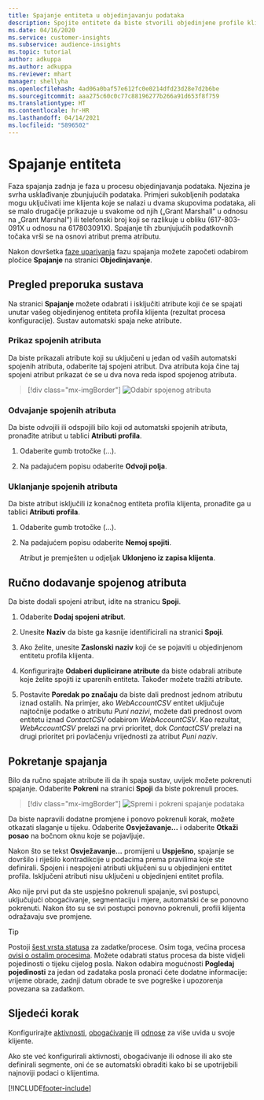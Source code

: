 ```yaml
---
title: Spajanje entiteta u objedinjavanju podataka
description: Spojite entitete da biste stvorili objedinjene profile klijenata.
ms.date: 04/16/2020
ms.service: customer-insights
ms.subservice: audience-insights
ms.topic: tutorial
author: adkuppa
ms.author: adkuppa
ms.reviewer: mhart
manager: shellyha
ms.openlocfilehash: 4ad06a0baf57e612fc0e0214dfd23d28e7d2b6be
ms.sourcegitcommit: aaa275c60c0c77c88196277b266a91d653f8f759
ms.translationtype: HT
ms.contentlocale: hr-HR
ms.lasthandoff: 04/14/2021
ms.locfileid: "5896502"
---
```

# <a name="merge-entities"></a>Spajanje entiteta

Faza spajanja zadnja je faza u procesu objedinjavanja podataka. Njezina je svrha usklađivanje zbunjujućih podataka. Primjeri sukobljenih podataka mogu uključivati ime klijenta koje se nalazi u dvama skupovima podataka, ali se malo drugačije prikazuje u svakome od njih („Grant Marshall” u odnosu na „Grant Marshal”) ili telefonski broj koji se razlikuje u obliku (617-803-091X u odnosu na 617803091X). Spajanje tih zbunjujućih podatkovnih točaka vrši se na osnovi atribut prema atributu.

Nakon dovršetka [faze uparivanja](match-entities.md) fazu spajanja možete započeti odabirom pločice **Spajanje** na stranici **Objedinjavanje**.

## <a name="review-system-recommendations"></a>Pregled preporuka sustava

Na stranici **Spajanje** možete odabrati i isključiti atribute koji će se spajati unutar vašeg objedinjenog entiteta profila klijenta (rezultat procesa konfiguracije). Sustav automatski spaja neke atribute.

### <a name="view-merged-attributes"></a>Prikaz spojenih atributa

Da biste prikazali atribute koji su uključeni u jedan od vaših automatski spojenih atributa, odaberite taj spojeni atribut. Dva atributa koja čine taj spojeni atribut prikazat će se u dva nova reda ispod spojenog atributa.

> [!div class="mx-imgBorder"]
> ![Odabir spojenog atributa](media/configure-data-merge-profile-attributes.png "Odabir spojenog atributa")

### <a name="separate-merged-attributes"></a>Odvajanje spojenih atributa

Da biste odvojili ili odspojili bilo koji od automatski spojenih atributa, pronađite atribut u tablici **Atributi profila**.

1. Odaberite gumb trotočke (...).
  
2. Na padajućem popisu odaberite **Odvoji polja**.

### <a name="remove-merged-attributes"></a>Uklanjanje spojenih atributa

Da biste atribut isključili iz konačnog entiteta profila klijenta, pronađite ga u tablici **Atributi profila**.

1. Odaberite gumb trotočke (...).
  
2. Na padajućem popisu odaberite **Nemoj spojiti**.

   Atribut je premješten u odjeljak **Uklonjeno iz zapisa klijenta**.

## <a name="manually-add-a-merged-attribute"></a>Ručno dodavanje spojenog atributa

Da biste dodali spojeni atribut, idite na stranicu **Spoji**.

1. Odaberite **Dodaj spojeni atribut**.

2. Unesite **Naziv** da biste ga kasnije identificirali na stranici **Spoji**.

3. Ako želite, unesite **Zaslonski naziv** koji će se pojaviti u objedinjenom entitetu profila klijenta.

4. Konfigurirajte **Odaberi duplicirane atribute** da biste odabrali atribute koje želite spojiti iz uparenih entiteta. Također možete tražiti atribute.

5. Postavite **Poredak po značaju** da biste dali prednost jednom atributu iznad ostalih. Na primjer, ako *WebAccountCSV* entitet uključuje najtočnije podatke o atributu *Puni nazivi*, možete dati prednost ovom entitetu iznad *ContactCSV* odabirom *WebAccountCSV*. Kao rezultat, *WebAccountCSV* prelazi na prvi prioritet, dok *ContactCSV* prelazi na drugi prioritet pri povlačenju vrijednosti za atribut *Puni naziv*.

## <a name="run-your-merge"></a>Pokretanje spajanja

Bilo da ručno spajate atribute ili da ih spaja sustav, uvijek možete pokrenuti spajanje. Odaberite **Pokreni** na stranici **Spoji** da biste pokrenuli proces.

> [!div class="mx-imgBorder"]
> ![Spremi i pokreni spajanje podataka](media/configure-data-merge-save-run.png "Spremi i pokreni spajanje podataka")

Da biste napravili dodatne promjene i ponovo pokrenuli korak, možete otkazati slaganje u tijeku. Odaberite **Osvježavanje...** i odaberite **Otkaži posao**  na bočnom oknu koje se pojavljuje.

Nakon što se tekst **Osvježavanje...** promijeni u **Uspješno**, spajanje se dovršilo i riješilo kontradikcije u podacima prema pravilima koje ste definirali. Spojeni i nespojeni atributi uključeni su u objedinjeni entitet profila. Isključeni atributi nisu uključeni u objedinjeni entitet profila.

Ako nije prvi put da ste uspješno pokrenuli spajanje, svi postupci, uključujući obogaćivanje, segmentaciju i mjere, automatski će se ponovno pokrenuti. Nakon što su se svi postupci ponovno pokrenuli, profili klijenta odražavaju sve promjene.

> [!TIP]
> Postoji [šest vrsta statusa](system.md#status-types) za zadatke/procese. Osim toga, većina procesa [ovisi o ostalim procesima](system.md#refresh-policies). Možete odabrati status procesa da biste vidjeli pojedinosti o tijeku cijelog posla. Nakon odabira mogućnosti **Pogledaj pojedinosti** za jedan od zadataka posla pronaći ćete dodatne informacije: vrijeme obrade, zadnji datum obrade te sve pogreške i upozorenja povezana sa zadatkom.

## <a name="next-step"></a>Sljedeći korak

Konfigurirajte [aktivnosti](activities.md), [obogaćivanje](enrichment-hub.md) ili [odnose](relationships.md) za više uvida u svoje klijente.

Ako ste već konfigurirali aktivnosti, obogaćivanje ili odnose ili ako ste definirali segmente, oni će se automatski obraditi kako bi se upotrijebili najnoviji podaci o klijentima.




[!INCLUDE[footer-include](../includes/footer-banner.md)]